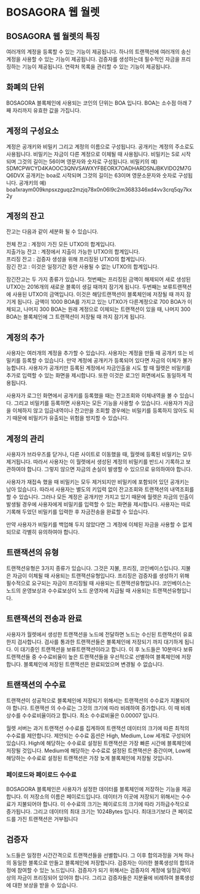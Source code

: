 # BOSAGORA 웹 월렛

## BOSAGORA 웹 월렛의 특징

여러개의 계정을 등록할 수 있는 기능이 제공됩니다.
하나의 트랜잭션에 여러개의 송신 계정을 사용할 수 있는 기능이 제공됩니다.
검증자를 생성하는데 필수적인 자금을 프리징하는 기능이 제공됩니다.
연락처 목록을 관리할 수 있는 기능이 제공됩니다.

## 화폐의 단위

BOSAGORA 블록체인에 사용되는 코인의 단위는 BOA 입니다.
BOA는 소수점 아래 7째 자리까지 유효한 값을 가집니다.

## 계정의 구성요소

계정은 공개키와 비밀키 그리고 계정의 이름으로 구성됩니다. 공개키는 계정의 주소로도 사용됩니다. 비밀키는 자금이 다른 계정으로 이체될 때 사용됩니다.
비밀키는 S로 시작되며 그것의 길이는 56이며 영문자와 숫자로 구성됩니다.
비밀키의 예) SDMCPWCYD4KAOOC3QNVSAWXYFBEORX7OADHARDSNJBKVIDO2M7GQ6DVX
공개키는 boa로 시작되며 그것의 길이는 63이며 영문소문자와 숫자로 구성됩니다.
공개키의 예) boa1xraym009knpsxzguqz2mzjq78x0n06l9c2m3683346xd4vv3crq5qy7kx2y

## 계정의 잔고

잔고는 다음과 같이 세분화 될 수 있습니다.

전체 잔고 : 계정이 가진 모든 UTXO의 합계입니다.  
지출가능 잔고 : 계정에서 지출이 가능한 UTXO의 합계입니다.  
프리징 잔고 : 검증자 생성을 위해 프리징된 UTXO의 합계입니다.  
잠긴 잔고 : 이것은 일정기간 동안 사용될 수 없는 UTXO의 합계입니다.

잠긴잔고는 두 가지 종류가 있습니다. 첫번째는 프리징된 금액이 해제되어 새로 생성된 UTXO는 2016개의 새로운 블록이 생길 때까지 잠기게 됩니다. 두번째는 보류트랜잭션에 사용된 UTXO의 금액입니다. 이것은 해당트랜잭션이 블록체인에 저장될 때 까지 잠기게 됩니다. 금액이 1000 BOA를 가지고 있는 UTXO가 다른계정으로 700 BOA가 이체되고, 나머지 300 BOA는 원래 계정으로 이체되는 트랜잭션이 있을 때, 나머지 300 BOA는 블록체인에 그 트랜잭션이 저장될 때 까지 잠기게 됩니다.

## 계정의 추가

사용자는 여러개의 계정을 추가할 수 있습니다. 사용자는 계정을 만들 때 공개키 또는 비밀키를 등록할 수 있습니다. 만약 계정에 공개키가 등록되어 있다면 자금의 이체가 불가능합니다. 사용자가 공개키만 등록된 계정에서 자금인출을 시도 할 때 월렛은 비밀키를 추가로 입력할 수 있는 화면을 제시합니다.
또한 이것은 로그인 화면에서도 동일하게 적용됩니다.

사용자가 로그인 화면에서 공개키를 등록했을 때는 잔고조회와 이체내역을 볼 수 있습니다. 그리고 비밀키를 등록하면 사용자는 모든 기능을 사용할 수 있습니다. 사용자가 자금을 이체하지 않고 입금내역이나 잔고만을 조회할 경우에는 비밀키를 등록하지 않아도 되기 때문에 비밀키가 유출되는 위험을 방지할 수 있습니다.

## 계정의 관리

사용자가 브라우즈를 닫거나, 다른 사이트로 이동했을 때, 월렛에 등록된 비밀키는 모두 제거됩니다. 따라서 사용자는 이 월렛에서 생성된 계정의 비밀키를 반드시 기록하고 보관하여야 합니다. 그렇지 않으면 자금의 손실이 발생할 수 있으므로 유의하여야 합니다.

사용자가 재접속 했을 때 비밀키는 모두 제거되지만 비밀키에 포함되어 있던 공개키는 남아 있습니다. 따라서 사용자는 별도의 키입력 없이 잔고조회와 트랜잭션의 내역조회를 할 수 있습니다. 그러나 모든 계정은 공개키만 가지고 있기 때문에 월렛은 자금의 인출이 발생될 경우에 사용자에게 비밀키를 입력할 수 있는 화면을 제시합니다. 사용자는 따로 기록해 두었던 비밀키를 입력한 후 자금전송을 완료할 수 있습니다.

만약 사용자가 비밀키를 백업해 두지 않았다면 그 계정에 이체된 자금을 사용할 수 없게 되므로 각별히 유의하여야 합니다.

## 트랜잭션의 유형

트랜잭션유형은 3가지 종류가 있습니다. 그것은 지불, 프리징, 코인베이스입니다. 지불은 자금이 이체될 때 사용되는 트랜잭션유형입니다. 프리징은 검증자를 생성하기 위해 필수적으로 요구되는 자금이 프리징될 때 사용되는 트랜잭션유형입니다. 코인베이스는 노드의 운영보상과 수수료보상이 노드 운영자에 지급될 때 사용되는 트랜잭션유형입니다.

## 트랜잭션의 전송과 완료

사용자가 월렛에서 생성한 트랜잭션을 노드에 전달하면 노드는 수신된 트랜잭션이 유효한지 검사합니다. 검사를 통과한 트랜잭션들은 블록체인에 저장되기 까지 대기하게 됩니다. 이 대기중인 트랜잭션을 보류트랜잭션이라고 합니다. 이 후 노드들은 10분마다 보류트랜잭션들 중 수수료비율이 높은 트랜잭션들을 우선적으로 선별하여 블록체인에 저장합니다. 블록체인에 저장된 트랜잭션은 완료되었으며 변경될 수 없습니다.

## 트랜잭션의 수수료

트랜잭션이 성공적으로 블록체인에 저장되기 위해서는 트랜잭션의 수수료가 지불되어야 합니다. 트랜잭션 의 수수료는 그것의 크기에 따라 비례하여 증가합니다. 이 때 비례상수를 수수료비율이라고 합니다. 최소 수수료비율은 0.00007 입니다.

월렛 서버는 과거 트랜잭션 수수료를 집계하여 트랜잭션 데이터의 크기에 따른 최적의 수수료를 제안합니다. 제안되는 수수료 옵션은 High, Medium, Low 세개로 구성되어 있습니다. High에 해당하는 수수료로 설정된 트랜잭션은 가장 빠른 시간에 블록체인에 저장될 것입니다. Medium에 해당하는 수수료로 설정된 트랜잭션은 중간이며, Low에 해당하는 수수료로 설정된 트랜잭션은 가장 늦게 블록체인에 저장될 것입니다.

### 페이로드와 페이로드 수수료

BOSAGORA 블록체인은 사용자가 설정한 데이터를 블록체인에 저장하는 기능을 제공합니다. 이 저장소의 이름은 페이로드입니다. 데이터가 이곳에 저장되기 위해서는 수수료가 지불되어야 합니다. 이 수수료의 크기는 페이로드의 크기에 따라 기하급수적으로 증가됩니다. 그리고 데이터의 최대 크기는 1024Bytes 입니다. 최대크기보다 큰 페이로드를 가진 트랜잭션은 거부됩니다

## 검증자

노드들은 일정한 시간간격으로 트랜잭션들을 선별합니다. 그 이후 합의과정을 거쳐 하나의 동일한 블록으로 만들고 블록체인에 저장합니다. 검증자는 이러한 블록생성의 합의과정에 참여할 수 있는 노드입니다. 검증자가 되기 위해서는 검증자의 계정에 일정금액이상의 자금이 프리징되어 있어야 합니다. 그리고 검증자들은 지분율에 비례하여 블록생성에 대한 보상을 받을 수 있습니다.
